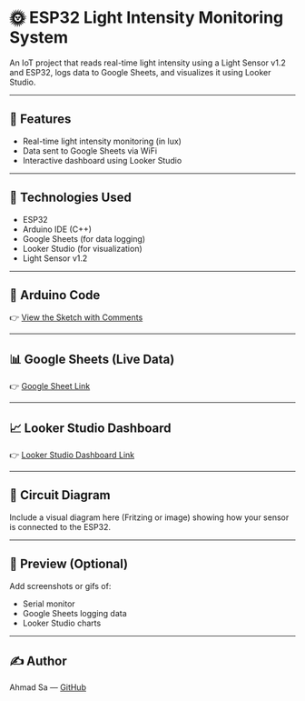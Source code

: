 # 🌞 ESP32 Light Intensity Monitoring System

An IoT project that reads real-time light intensity using a Light Sensor v1.2 and ESP32, logs data to Google Sheets, and visualizes it using Looker Studio.

---

## 📲 Features
- Real-time light intensity monitoring (in lux)
- Data sent to Google Sheets via WiFi
- Interactive dashboard using Looker Studio

---

## 🧠 Technologies Used
- ESP32
- Arduino IDE (C++)
- Google Sheets (for data logging)
- Looker Studio (for visualization)
- Light Sensor v1.2

---

## 🧾 Arduino Code
👉 [View the Sketch with Comments](https://github.com/ahmadsa08/ESP32-Light-Monitoring/blob/main/light_sensor.ino)

---

## 📊 Google Sheets (Live Data)
👉 [Google Sheet Link](https://docs.google.com/spreadsheets/d/YOUR_SHEET_ID_HERE/edit?usp=sharing)

---

## 📈 Looker Studio Dashboard
👉 [Looker Studio Dashboard Link]([https://lookerstudio.google.com/reporting/YOUR_DASHBOARD_ID_HERE](https://lookerstudio.google.com/reporting/040dc270-f274-4c0e-a3cd-dde1fadf4dec))

---

## 🔌 Circuit Diagram
Include a visual diagram here (Fritzing or image) showing how your sensor is connected to the ESP32.

---

## 📸 Preview (Optional)
Add screenshots or gifs of:
- Serial monitor
- Google Sheets logging data
- Looker Studio charts

---

## ✍️ Author
Ahmad Sa — [GitHub](https://github.com/ahmadsa08)

